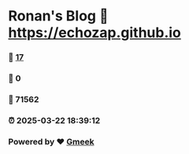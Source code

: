 # Ronan's Blog :link: https://echozap.github.io 
### :page_facing_up: [17](https://echozap.github.io/tag.html) 
### :speech_balloon: 0 
### :hibiscus: 71562 
### :alarm_clock: 2025-03-22 18:39:12 
### Powered by :heart: [Gmeek](https://github.com/Meekdai/Gmeek)

